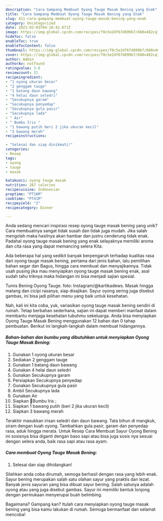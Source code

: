 ```yaml
---
description: "Cara Gampang Membuat Oyong Tauge Masak Bening yang Enak"
title: "Cara Gampang Membuat Oyong Tauge Masak Bening yang Enak"
slug: 411-cara-gampang-membuat-oyong-tauge-masak-bening-yang-enak
category: Uncategorized
date: 2023-03-03T04:18:42.671Z
image: https://img-global.cpcdn.com/recipes/f0c5e2df67d899b7/680x482cq70/oyong-tauge-masak-bening-foto-resep-utama.jpg
hideToc: false
enableToc: true
enableTocContent: false
thumbnail: https://img-global.cpcdn.com/recipes/f0c5e2df67d899b7/680x482cq70/oyong-tauge-masak-bening-foto-resep-utama.jpg
cover: https://img-global.cpcdn.com/recipes/f0c5e2df67d899b7/680x482cq70/oyong-tauge-masak-bening-foto-resep-utama.jpg
author: Admin
authorAv: notfound
ratingvalue: 3.6
reviewcount: 21
recipeingredient:
- "1 oyong ukuran besar"
- "2 genggam tauge"
- "1 batang daun bawang"
- "4 helai daun seledri"
- "Secukupnya garam"
- "Secukupnya penyedap"
- "Secukupnya gula pasir"
- "Secukupnya lada"
- " Air"
- " Bumbu Iris "
- "1 bawang putih beri 2 jika ukuran kecil"
- "3 bawang merah"
recipeinstructions:

- "Selesai dan siap dinikmati!"
categories:
- Resep
tags:
- oyong
- tauge
- masak

katakunci: oyong tauge masak 
nutrition: 267 calories
recipecuisine: Indonesian
preptime: "PT16M"
cooktime: "PT41M"
recipeyield: "2"
recipecategory: Dinner

---
```





Anda sedang mencari inspirasi resep oyong tauge masak bening yang unik? Cara membuatnya sangat tidak susah dan tidak juga mudah. Jika salah mengolah maka hasilnya akan hambar dan justru cenderung tidak enak. Padahal oyong tauge masak bening yang enak selayaknya memiliki aroma dan cita rasa yang dapat memancing selera Kita.





Ada beberapa hal yang sedikit banyak berpengaruh terhadap kualitas rasa dari oyong tauge masak bening, pertama dari jenis bahan, lalu pemilihan bahan segar dan Bagus, hingga cara membuat dan menyajikannya. Tidak usah pusing jika mau menyiapkan oyong tauge masak bening enak,      asal sudah tahu triknya maka hidangan ini bisa menjadi sajian spesial.














Tumis Bening Oyong Tauge. foto: Instagram/@kartikadews. Masak hingga matang dan cicipi rasanya, siap disajikan. Sayur oyong sering juga disebut gambas, ini bisa jadi pilihan menu yang baik untuk kesehatan.






Nah, kali ini kita coba, yuk, variasikan oyong tauge masak bening sendiri di rumah. Tetap berbahan sederhana, sajian ini dapat memberi manfaat dalam membantu menjaga kesehatan tubuhmu sekeluarga. Anda bisa menyiapkan Oyong Tauge Masak Bening menggunakan 12 bahan dan 0 tahap pembuatan. Berikut ini langkah-langkah dalam membuat hidangannya.

<!--inarticleads1-->

##### Bahan-bahan dan bumbu yang dibutuhkan untuk menyiapkan Oyong Tauge Masak Bening:

1. Gunakan 1 oyong ukuran besar
1. Sediakan 2 genggam tauge
1. Gunakan 1 batang daun bawang
1. Gunakan 4 helai daun seledri
1. Gunakan Secukupnya garam
1. Persiapkan Secukupnya penyedap
1. Gunakan Secukupnya gula pasir
1. Ambil Secukupnya lada
1. Gunakan  Air
1. Siapkan  🍜Bumbu Iris ;
1. Siapkan 1 bawang putih (beri 2 jika ukuran kecil)
1. Siapkan 3 bawang merah


Terakhir masukkan irisan seledri dan daun bawang. Tata bihun di mangkuk, siram dengan kuah oyong. Tambahkan gula pasir, garam dan penyedap rasa, aduk hingga merata. Untuk Resep Cara Membuat Sayur Oyong Bening ini sosisnya bisa diganti dengan baso sapi atau bisa juga sosis nya sesuai dengan selera anda, baik rasa sapi atau rasa ayam. 

<!--inarticleads2-->

##### Cara membuat Oyong Tauge Masak Bening:


1. Selesai dan siap dihidangkan!

Silahkan anda coba dirumah, semoga berhasil dengan rasa yang lebih enak. Sayur bening merupakan salah satu olahan sayur yang praktis dan lezat. Banyak jenis sayuran yang bisa dibuat sayur bening. Salah satunya adalah oyong atau yang juga disebut gambas. Sayur ini memiliki bentuk lonjong dengan permukaan menyerupai buah belimbing. 

Bagaimana? Gampang kan? Itulah cara menyiapkan oyong tauge masak bening yang bisa kamu lakukan di rumah. Semoga bermanfaat dan selamat mencoba!
